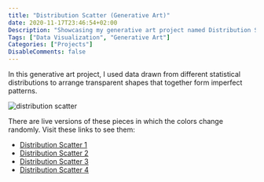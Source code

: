 ```yaml
---
title: "Distribution Scatter (Generative Art)"
date: 2020-11-17T23:46:54+02:00
Description: "Showcasing my generative art project named Distribution Scatter"
Tags: ["Data Visualization", "Generative Art"]
Categories: ["Projects"]
DisableComments: false
---
```


In this generative art project, I used data drawn from different statistical
distributions to arrange transparent shapes that together form imperfect
patterns.

![distribution
scatter](https://i.imgur.com/Gb6gJzz.png)

There are live versions of these pieces in which the colors change randomly.
Visit these links to see them:

- [Distribution Scatter 1](https://vizhub.com/waseem-medhat/2a168face274411eaedf4c9f416b7262)
- [Distribution Scatter 2](https://vizhub.com/waseem-medhat/7a375134ced34fb687e6da979f7cc0f3)
- [Distribution Scatter 3](https://vizhub.com/waseem-medhat/b0a8eda4e649497f9e1ad4eb5152edd3)
- [Distribution Scatter 4](https://vizhub.com/waseem-medhat/318d6cc5a4bb47e78b29e2107340d19b)
